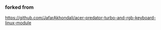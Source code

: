 ### forked from 
<https://github.com/JafarAkhondali/acer-predator-turbo-and-rgb-keyboard-linux-module>
